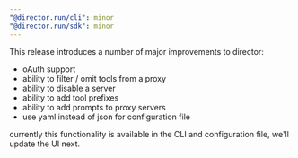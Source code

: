 ```yaml
---
"@director.run/cli": minor
"@director.run/sdk": minor
---
```


This release introduces a number of major improvements to director:

- oAuth support
- ability to filter / omit tools from a proxy
- ability to disable a server
- ability to add tool prefixes
- ability to add prompts to proxy servers
- use yaml instead of json for configuration file

currently this functionality is available in the CLI and configuration file, we'll update the UI next.